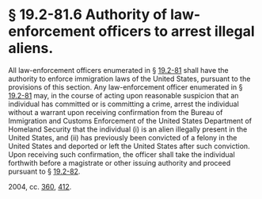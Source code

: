 # § 19.2-81.6 Authority of law-enforcement officers to arrest illegal aliens.

<p>All law-enforcement officers enumerated in § <a href='http://law.lis.virginia.gov/vacode/19.2-81/'>19.2-81</a> shall have the authority to enforce immigration laws of the United States, pursuant to the provisions of this section. Any law-enforcement officer enumerated in § <a href='http://law.lis.virginia.gov/vacode/19.2-81/'>19.2-81</a> may, in the course of acting upon reasonable suspicion that an individual has committed or is committing a crime, arrest the individual without a warrant upon receiving confirmation from the Bureau of Immigration and Customs Enforcement of the United States Department of Homeland Security that the individual (i) is an alien illegally present in the United States, and (ii) has previously been convicted of a felony in the United States and deported or left the United States after such conviction. Upon receiving such confirmation, the officer shall take the individual forthwith before a magistrate or other issuing authority and proceed pursuant to § <a href='http://law.lis.virginia.gov/vacode/19.2-82/'>19.2-82</a>.</p><p>2004, cc. <a href='http://lis.virginia.gov/cgi-bin/legp604.exe?041+ful+CHAP0360'>360</a>, <a href='http://lis.virginia.gov/cgi-bin/legp604.exe?041+ful+CHAP0412'>412</a>.</p>